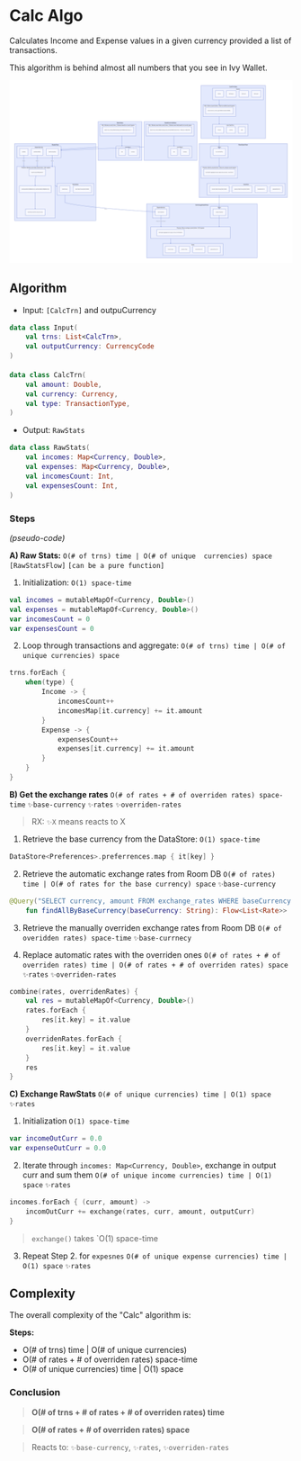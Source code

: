 # Calc Algo

Calculates Income and Expense values in a given currency provided a list of transactions.

This algorithm is behind almost all numbers that you see in Ivy Wallet.

![calc_algo.svg](../../assets/calc_algo.svg)

## Algorithm

- Input: `[CalcTrn]` and outpuCurrency
```kotlin
data class Input(
    val trns: List<CalcTrn>,
    val outputCurrency: CurrencyCode
)

data class CalcTrn(
    val amount: Double,
    val currency: Currency,
    val type: TransactionType,
) 
```
- Output: `RawStats`
```kotlin
data class RawStats(
    val incomes: Map<Currency, Double>,
    val expenses: Map<Currency, Double>,
    val incomesCount: Int,
    val expensesCount: Int,
)
```

### Steps

_(pseudo-code)_

**A) Raw Stats:** `O(# of trns) time | O(# of unique  currencies) space` `[RawStatsFlow]` `[can be a pure function]`

1. Initialization: `O(1) space-time`
```kotlin
val incomes = mutableMapOf<Currency, Double>()
val expenses = mutableMapOf<Currency, Double>()
var incomesCount = 0
var expensesCount = 0
```

2. Loop through transactions and aggregate: `O(# of trns) time | O(# of unique currencies) space`
```kotlin
trns.forEach {
    when(type) {
        Income -> {
            incomesCount++
            incomesMap[it.currency] += it.amount
        }
        Expense -> {
            expensesCount++
            expenses[it.currency] += it.amount
        }
    }
}
```


**B) Get the exchange rates** `O(# of rates + # of overriden rates) space-time` `✨base-currency` `✨rates` `✨overriden-rates`

> RX: `✨X` means reacts to X

1. Retrieve the base currency from the DataStore: `O(1) space-time`
```kotlin
DataStore<Preferences>.preferrences.map { it[key] }
```

2. Retrieve the automatic exchange rates from Room DB `O(# of rates) time | O(# of rates for the base currency) space` `✨base-currency`
```kotlin
@Query("SELECT currency, amount FROM exchange_rates WHERE baseCurrency = :baseCurrency")
    fun findAllByBaseCurrency(baseCurrency: String): Flow<List<Rate>>
```

3. Retrieve the manually overriden exchange rates from Room DB `O(# of overidden rates) space-time` `✨base-currnecy`

4. Replace automatic rates with the overriden ones `O(# of rates + # of overriden rates) time | O(# of rates + # of overriden rates) space` `✨rates` `✨overriden-rates`
```kotlin
combine(rates, overridenRates) {
    val res = mutableMapOf<Currency, Double>()
    rates.forEach {
        res[it.key] = it.value
    }
    overridenRates.forEach {
        res[it.key] = it.value
    }
    res
}
```


**C) Exchange RawStats** `O(# of unique currencies) time | O(1) space` `✨rates`

1. Initialization `O(1) space-time`
```kotlin
var incomeOutCurr = 0.0
var expenseOutCurr = 0.0
```

2. Iterate through `incomes: Map<Currency, Double>`, exchange in output curr and sum them `O(# of unique income currencies) time | O(1) space` `✨rates`
```kotlin
incomes.forEach { (curr, amount) ->
    incomOutCurr += exchange(rates, curr, amount, outputCurr)
}
```

> `exchange()` takes `O(1) space-time

3. Repeat Step 2. for `expesnes` `O(# of unique expense currencies) time | O(1) space` `✨rates`


## Complexity

The overall complexity of the "Calc" algorithm is:

**Steps:**
- O(# of trns) time | O(# of unique currencies)
- O(# of rates + # of overriden rates) space-time
- O(# of unique currencies) time | O(1) space


### Conclusion
> **O(# of trns + # of rates + # of overriden rates) time**

>  **O(# of rates + # of overriden rates) space**

> Reacts to: `✨base-currency`, `✨rates`, `✨overriden-rates`